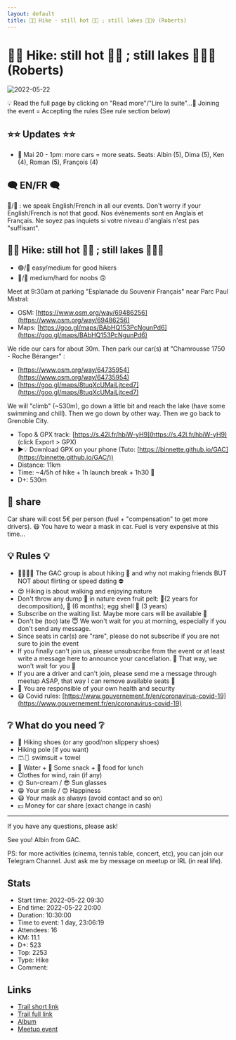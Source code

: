 ```yaml
---
layout: default
title: 🥾🔴 Hike - still hot 🥵🌞 ; still lakes 🥶🏊‍♀️ (Roberts)
---
```


# 🥾🔴 Hike: still hot 🥵🌞 ; still lakes 🥶🏊‍♀️ (Roberts)

![2022-05-22](../img/orig/2022-05-22.jpg)

💡 Read the full page by clicking on "Read more"/"Lire la suite"...💜
Joining the event = Accepting the rules (See rule section below)

##  ⭐⭐ Updates ⭐⭐ 

* 📅 Mai 20 - 1pm: more cars = more seats. Seats: Albin (5), Dima (5), Ken (4), Roman (5), François (4)

##  🗨️ EN/FR 🗨️ 
🦅/🐓 : we speak English/French in all our events. Don't worry if your English/French is not that good. Nos évènements sont en Anglais et Français. Ne soyez pas inquiets si votre niveau d'anglais n'est pas "suffisant".

##  🥾🔴 Hike: still hot 🥵🌞 ; still lakes 🥶🏊‍♀️ 

* 🟢/🔵 easy/medium for good hikers
* 🔵/🔴 medium/hard for noobs 🙃

Meet at 9:30am at parking "Esplanade du Souvenir Français" near Parc Paul Mistral:

* OSM: [https://www.osm.org/way/69486256](https://www.osm.org/way/69486256)
* Maps: [https://goo.gl/maps/BAbHQ153PcNgunPd6](https://goo.gl/maps/BAbHQ153PcNgunPd6)

We ride our cars for about 30m. Then park our car(s) at "Chamrousse 1750 - Roche Béranger" :

* [https://www.osm.org/way/64735954](https://www.osm.org/way/64735954)
* [https://goo.gl/maps/8tuqXcUMaiLjtced7](https://goo.gl/maps/8tuqXcUMaiLjtced7)

We will "climb" (\~530m), go down a little bit and reach the lake (have some swimming and chill). Then we go down by other way. Then we go back to Grenoble City.

* Topo & GPX track: [https://s.42l.fr/hbiW-yH9](https://s.42l.fr/hbiW-yH9) (click Export > GPX)
* ▶💡 Download GPX on your phone (Tuto: [https://binnette.github.io/GAC](https://binnette.github.io/GAC/))
* Distance: 11km
* Time: \~4/5h of hike + 1h launch break + 1h30 🚗
* D+: 530m

##  🚗 share 
Car share will cost 5€ per person (fuel + "compensation" to get more drivers). 😷 You have to wear a mask in car. Fuel is very expensive at this time...

##  💡 Rules 💡 

* 🚶‍♀️🚶‍♂️ The GAC group is about hiking 🥾 and why not making friends BUT NOT about flirting or speed dating ⛔
* 😍 Hiking is about walking and enjoying nature
* Don't throw any dump 🚮 in nature even fruit pelt: 🍌(2 years for decomposition), 🍊 (6 months); egg shell 🥚 (3 years)
* Subscribe on the waiting list. Maybe more cars will be available 🚗
* Don't be (too) late 😇 We won't wait for you at morning, especially if you don't send any message.
* Since seats in car(s) are "rare", please do not subscribe if you are not sure to join the event
* If you finally can't join us, please unsubscribe from the event or at least write a message here to announce your cancellation. 💜 That way, we won't wait for you 💜
* If you are a driver and can't join, please send me a message through meetup ASAP, that way I can remove available seats 🚗
* 💟 You are responsible of your own health and security
* 😷 Covid rules: [https://www.gouvernement.fr/en/coronavirus-covid-19](https://www.gouvernement.fr/en/coronavirus-covid-19)

##  ❔ What do you need ❔ 

* 🥾 Hiking shoes (or any good/non slippery shoes)
* Hiking pole (if you want)
* 🩳🩱 swimsuit + towel
* 🧃 Water + 🍫 Some snack + 🥗 food for lunch
* Clothes for wind, rain (if any)
* 🌞 Sun-cream / 😎 Sun glasses
* 😁 Your smile / 😊 Happiness
* 😷 Your mask as always (avoid contact and so on)
* 💵 Money for car share (exact change in cash)

***

If you have any questions, please ask!

See you! Albin from GAC.

PS: for more activities (cinema, tennis table, concert, etc), you can join our Telegram Channel. Just ask me by message on meetup or IRL (in real life).

## Stats

- Start time: 2022-05-22 09:30
- End time: 2022-05-22 20:00
- Duration: 10:30:00
- Time to event: 1 day, 23:06:19
- Attendees: 16
- KM: 11.1
- D+: 523
- Top: 2253
- Type: Hike
- Comment: 

## Links

- [Trail short link](https://s.42l.fr/hbiW-yH9)
- [Trail full link]()
- [Album](https://binnette.github.io/GacImg2022/2022-05-22-🥾🔴-Hike-still-hot-🥵🌞-;-still-lakes-🥶🏊‍♀️-Roberts.html)
- [Meetup event](https://www.meetup.com/grenoble-adventure-club-english-french/events/286029983/)
